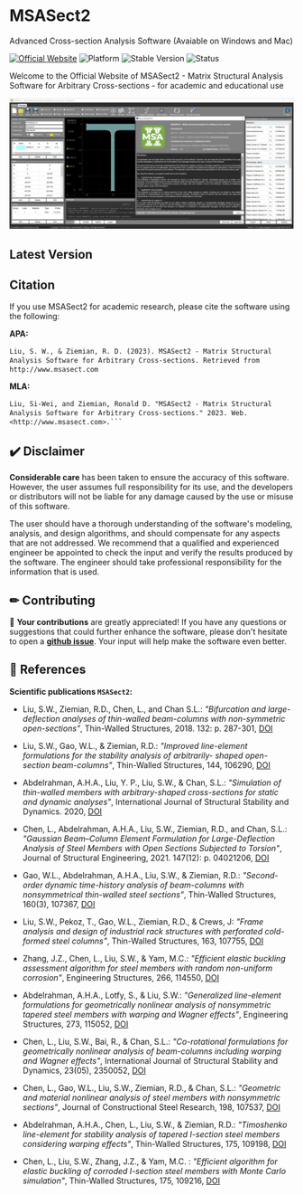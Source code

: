 # MSASect2
Advanced Cross-section Analysis Software (Avaiable on Windows and Mac)

[![Official Website](http://img.shields.io/badge/Official%20Website-www.msasect.com-blue?style=flat&logo=world&logoColor=white)](http://www.MSASect.com)
![Platform](https://img.shields.io/badge/platform-windows%20%7C%20macos-red)
![Stable Version](https://img.shields.io/badge/version-1.0.6-green)
![Status](https://img.shields.io/badge/status-beta-orange)

Welcome to the Official Website of MSASect2 - Matrix Structural Analysis Software for Arbitrary Cross-sections - for academic and educational use

![Screen Shot Gif](/image/Main-Page.gif)

## Latest Version


## Citation

If you use MSASect2 for academic research, please cite the software using the following:

**APA:**
```
Liu, S. W., & Ziemian, R. D. (2023). MSASect2 - Matrix Structural Analysis Software for Arbitrary Cross-sections. Retrieved from http://www.msasect.com
```
**MLA:**
```
Liu, Si-Wei, and Ziemian, Ronald D. "MSASect2 - Matrix Structural Analysis Software for Arbitrary Cross-sections." 2023. Web. <http://www.msasect.com>.```
```

## ✔️ Disclaimer

**Considerable care** has been taken to ensure the accuracy of this software. However, the user assumes full responsibility for its use, and the developers or distributors will not be liable for any damage caused by the use or misuse of this software. 

The user should have a thorough understanding of the software's modeling, analysis, and design algorithms, and should compensate for any aspects that are not addressed. We recommend that a qualified and experienced engineer be appointed to check the input and verify the results produced by the software. The engineer should take professional responsibility for the information that is used.

## ✏  Contributing

📌 **Your contributions** are greatly appreciated! If you have any questions or suggestions that could further enhance the software, please don't hesitate to open a [**github issue**](https://github.com/zsulsw/MSASect2/issues). Your input will help make the software even better.


## 📜  References

**Scientific publications `MSASect2`:**

- Liu, S.W., Ziemian, R.D., Chen, L., and Chan S.L.:
*"Bifurcation and large-deflection analyses of thin-walled beam-columns with non-symmetric open-sections"*,
Thin-Walled Structures, 2018. 132: p. 287-301,
[DOI](https://doi.org/10.1016/j.tws.2018.07.044)

- Liu, S.W., Gao, W.L., & Ziemian, R.D.:
*"Improved line-element formulations for the stability analysis of arbitrarily- shaped open-section beam-columns"*,
Thin-Walled Structures, 144, 106290,
[DOI](https://doi.org/10.1016/j.tws.2019.106290)

- Abdelrahman, A.H.A., Liu, Y. P., Liu, S.W., & Chan, S.L.:
*"Simulation of thin-walled members with arbitrary-shaped cross-sections for static and dynamic analyses"*,
International Journal of Structural Stability and Dynamics. 2020,
[DOI](https://doi.org/10.1142/S021945542050128X)

- Chen, L., Abdelrahman, A.H.A., Liu, S.W., Ziemian, R.D., and Chan, S.L.:
*"Gaussian Beam–Column Element Formulation for Large-Deflection Analysis of Steel Members with Open Sections Subjected to Torsion"*,
Journal of Structural Engineering, 2021. 147(12): p. 04021206,
[DOI](https://doi.org/10.1061/(ASCE)ST.1943-541X.0003185)

- Gao, W.L., Abdelrahman, A.H.A., Liu, S.W., & Ziemian, R.D.:
*"Second-order dynamic time-history analysis of beam-columns with nonsymmetrical thin-walled steel sections"*,
Thin-Walled Structures, 160(3), 107367,
[DOI](https://doi.org/10.1016/j.tws.2020.107367)

- Liu, S.W., Pekoz, T., Gao, W.L., Ziemian, R.D., & Crews, J:
*"Frame analysis and design of industrial rack structures with perforated cold-formed steel columns"*,
Thin-Walled Structures, 163, 107755,
[DOI](https://doi.org/10.1016/j.tws.2021.107755)

- Zhang, J.Z., Chen, L., Liu, S.W., & Yam, M.C.:
*"Efficient elastic buckling assessment algorithm for steel members with random non-uniform corrosion"*,
Engineering Structures, 266, 114550,
[DOI](https://doi.org/10.1016/j.engstruct.2022.114550)

- Abdelrahman, A.H.A., Lotfy, S., & Liu, S.W.:
*"Generalized line-element formulations for geometrically nonlinear analysis of nonsymmetric tapered steel members with warping and Wagner effects"*,
Engineering Structures, 273, 115052,
[DOI](https://doi.org/10.1016/j.engstruct.2022.115052)

- Chen, L., Liu, S.W., Bai, R., & Chan, S.L.:
*"Co-rotational formulations for geometrically nonlinear analysis of beam-columns including warping and Wagner effects"*,
International Journal of Structural Stability and Dynamics, 23(05), 2350052,
[DOI](https://doi.org/10.1142/S0219455423500529)

- Chen, L., Gao, W.L., Liu, S.W., Ziemian, R.D., & Chan, S.L.:
*"Geometric and material nonlinear analysis of steel members with nonsymmetric sections"*,
Journal of Constructional Steel Research, 198, 107537,
[DOI](https://doi.org/10.1016/j.jcsr.2022.107537)

- Abdelrahman, A.H.A., Chen, L., Liu, S.W., & Ziemian, R.D.:
*"Timoshenko line-element for stability analysis of tapered I-section steel members considering warping effects"*,
Thin-Walled Structures, 175, 109198,
[DOI](https://doi.org/10.1016/j.tws.2022.109198)

- Chen, L., Liu, S.W., Zhang, J.Z., & Yam, M.C. :
*"Efficient algorithm for elastic buckling of corroded I-section steel members with Monte Carlo simulation"*,
Thin-Walled Structures, 175, 109216,
[DOI](https://doi.org/10.1016/j.tws.2022.109216)
